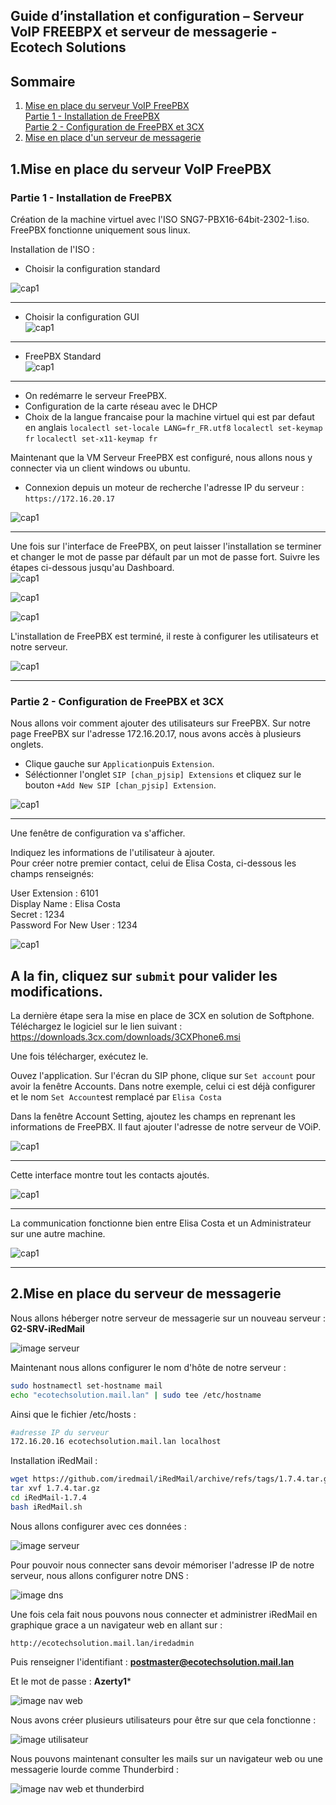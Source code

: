 ## Guide d’installation et configuration – Serveur VoIP FREEBPX et serveur de messagerie - Ecotech Solutions

## Sommaire

1. [Mise en place du serveur VoIP FreePBX](#FreePBX)  
     [Partie 1 - Installation de FreePBX](#Ins.FPBX)  
     [Partie 2 - Configuration de FreePBX et 3CX](#Cfg.FPBX)  
2. [Mise en place d'un serveur de messagerie](#messagerie)  


## 1.Mise en place du serveur VoIP FreePBX
<span id="FreePBS"/><span>

### Partie 1 - Installation de FreePBX
<span id="Ins.FPBX"/><span>
Création de la machine virtuel avec l'ISO SNG7-PBX16-64bit-2302-1.iso.
FreePBX fonctionne uniquement sous linux.

Installation de l'ISO :
- Choisir la configuration standard  


![cap1](/S06/Ressources/FreePBX/freePBX-01.png)

------------------------------------------------------------------------------------  

- Choisir la configuration GUI  
![cap1](/S06/Ressources/FreePBX/freePBX-02.png)

------------------------------------------------------------------------------------  

- FreePBX Standard  
![cap1](/S06/Ressources/FreePBX/freePBX-03.png)
------------------------------------------------------------------------------------  


- On redémarre le serveur FreePBX.
- Configuration de la carte réseau avec le DHCP
- Choix de la langue francaise pour la machine virtuel qui est par defaut en anglais
`localectl set-locale LANG=fr_FR.utf8`
`localectl set-keymap fr`
`localectl set-x11-keymap fr`

Maintenant que la VM Serveur FreePBX est configuré, nous allons nous y connecter via un client windows ou ubuntu.
- Connexion depuis un moteur de recherche l'adresse IP du serveur : `https://172.16.20.17`

![cap1](/S06/Ressources/FreePBX/freePBX-04.png)  

------------------------------------------------------------------------------------  

Une fois sur l'interface de FreePBX, on peut laisser l'installation se terminer et changer le mot de passe par défault par un mot de passe fort.
Suivre les étapes ci-dessous jusqu'au Dashboard.  
![cap1](/S06/Ressources/FreePBX/freePBX-05.png)  

![cap1](/S06/Ressources/FreePBX/freePBX-06.png)  

![cap1](/S06/Ressources/FreePBX/freePBX-07.png)  

L'installation de FreePBX est terminé, il reste à configurer les utilisateurs et notre serveur.  

![cap1](/S06/Ressources/FreePBX/freePBX-09.png)

------------------------------------------------------------------------------------
### Partie 2 - Configuration de FreePBX et 3CX
<span id ="Cfg.FPBX"/><span>

Nous allons voir comment ajouter des utilisateurs sur FreePBX.
Sur notre page FreePBX sur l'adresse 172.16.20.17, nous avons accès à plusieurs onglets.
- Clique gauche sur `Application`puis `Extension`.
- Séléctionner l'onglet `SIP [chan_pjsip] Extensions` et cliquez sur le bouton `+Add New SIP [chan_pjsip] Extension`.

![cap1](/S06/Ressources/FreePBX/FreePPX-91.png)

-------------------------------------------------------------------------------------
Une fenêtre de configuration va s'afficher.  

Indiquez les informations de l'utilisateur à ajouter.  
Pour créer notre premier contact, celui de Elisa Costa, ci-dessous les champs renseignés:  

User Extension : 6101  
Display Name : Elisa Costa  
Secret : 1234  
Password For New User : 1234  

![cap1](/S06/Ressources/FreePBX/FreePBX-92.png)

A la fin, cliquez sur `submit` pour valider les modifications.
------------------------------------------------------------------------------------
La dernière étape sera la mise en place de 3CX en solution de Softphone.
Téléchargez le logiciel sur le lien suivant : https://downloads.3cx.com/downloads/3CXPhone6.msi

Une fois télécharger, exécutez le.

Ouvez l'application. Sur l'écran du SIP phone, clique sur `Set account` pour avoir la fenêtre Accounts. Dans notre exemple, celui ci est déjà configurer et le nom `Set Account`est remplacé par `Elisa Costa`

Dans la fenêtre Account Setting, ajoutez les champs en reprenant les informations de FreePBX.
Il faut ajouter l'adresse de notre serveur de VOiP.  

![cap1](/S06/Ressources/FreePBX/3CX-02.png)

-----------------------------------------------------------------------------------

Cette interface montre tout les contacts ajoutés.  

![cap1](/S06/Ressources/FreePBX/3CX-03.png)

-----------------------------------------------------------------------------------
La communication fonctionne bien entre Elisa Costa et un Administrateur sur une autre machine.  

![cap1](/S06/Ressources/FreePBX/3CX-01.png)

------------------------------------------------------------------------------------
## 2.Mise en place du serveur de messagerie
<span id="messagerie"/><span>

Nous allons héberger notre serveur de messagerie sur un nouveau serveur : **G2-SRV-iRedMail**

![image serveur](/S06/Ressources/serveur_mail_proxmox.png)

Maintenant nous allons configurer le nom d'hôte de notre serveur :
```bash
sudo hostnamectl set-hostname mail
echo "ecotechsolution.mail.lan" | sudo tee /etc/hostname
```

Ainsi que le fichier /etc/hosts :
```bash
#adresse IP du serveur
172.16.20.16 ecotechsolution.mail.lan localhost
```

Installation iRedMail :
```bash
wget https://github.com/iredmail/iRedMail/archive/refs/tags/1.7.4.tar.gz
tar xvf 1.7.4.tar.gz
cd iRedMail-1.7.4
bash iRedMail.sh
```

Nous allons configurer avec ces données : 

![image serveur](/S06/Ressources/config_srv_mail.png)

Pour pouvoir nous connecter sans devoir mémoriser l'adresse IP de notre serveur, nous allons configurer notre DNS :

![image dns](/S06/Ressources/dns_serveur_mail.png)

Une fois cela fait nous pouvons nous connecter et administrer iRedMail en graphique grace a un navigateur web en allant sur :

```
http://ecotechsolution.mail.lan/iredadmin
```

Puis renseigner l'identifiant : 
**postmaster@ecotechsolution.mail.lan**

Et le mot de passe : 
**Azerty1***

![image nav web](/S06/Ressources/admin_web_mail.png)

Nous avons créer plusieurs utilisateurs pour être sur que cela fonctionne :

![image utilisateur](/S06/Ressources/utilisateur_mail.png)

Nous pouvons maintenant consulter les mails sur un navigateur web ou une messagerie lourde comme Thunderbird : 

![image nav web et thunderbird](/S06/Ressources/mail_both.png)


